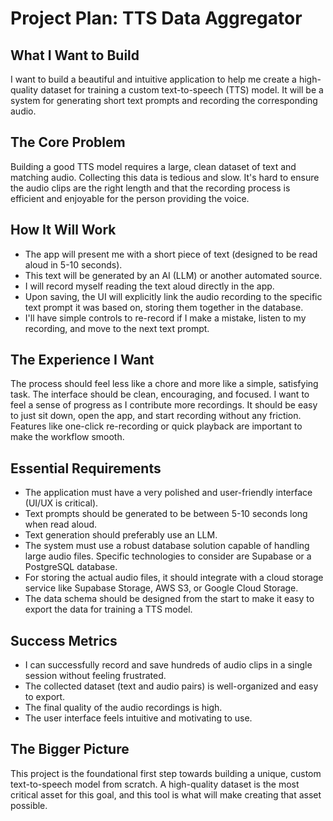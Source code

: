 # Project Plan: TTS Data Aggregator

## What I Want to Build
I want to build a beautiful and intuitive application to help me create a high-quality dataset for training a custom text-to-speech (TTS) model. It will be a system for generating short text prompts and recording the corresponding audio.

## The Core Problem
Building a good TTS model requires a large, clean dataset of text and matching audio. Collecting this data is tedious and slow. It's hard to ensure the audio clips are the right length and that the recording process is efficient and enjoyable for the person providing the voice.

## How It Will Work
- The app will present me with a short piece of text (designed to be read aloud in 5-10 seconds).
- This text will be generated by an AI (LLM) or another automated source.
- I will record myself reading the text aloud directly in the app.
- Upon saving, the UI will explicitly link the audio recording to the specific text prompt it was based on, storing them together in the database.
- I'll have simple controls to re-record if I make a mistake, listen to my recording, and move to the next text prompt.

## The Experience I Want
The process should feel less like a chore and more like a simple, satisfying task. The interface should be clean, encouraging, and focused. I want to feel a sense of progress as I contribute more recordings. It should be easy to just sit down, open the app, and start recording without any friction. Features like one-click re-recording or quick playback are important to make the workflow smooth.

## Essential Requirements
- The application must have a very polished and user-friendly interface (UI/UX is critical).
- Text prompts should be generated to be between 5-10 seconds long when read aloud.
- Text generation should preferably use an LLM.
- The system must use a robust database solution capable of handling large audio files. Specific technologies to consider are Supabase or a PostgreSQL database.
- For storing the actual audio files, it should integrate with a cloud storage service like Supabase Storage, AWS S3, or Google Cloud Storage.
- The data schema should be designed from the start to make it easy to export the data for training a TTS model.

## Success Metrics
- I can successfully record and save hundreds of audio clips in a single session without feeling frustrated.
- The collected dataset (text and audio pairs) is well-organized and easy to export.
- The final quality of the audio recordings is high.
- The user interface feels intuitive and motivating to use.

## The Bigger Picture
This project is the foundational first step towards building a unique, custom text-to-speech model from scratch. A high-quality dataset is the most critical asset for this goal, and this tool is what will make creating that asset possible.
